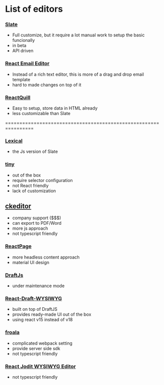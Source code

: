 # List of editors

### [Slate](https://github.com/ianstormtaylor/slate)
- Full customize, but it require a lot manual work to setup the basic funcionally
- in beta
- API driven


  
### [React Email Editor](https://github.com/unlayer/react-email-editor)
- Instead of a rich text editor, this is more of a drag and drop email template
- hard to made changes on top of it

### [ReactQuill](https://github.com/zenoamaro/react-quill)
- Easy to setup, store data in HTML already
- less customizable than Slate

================================================================
### [Lexical](https://github.com/facebook/lexical)
- the Js version of Slate

### [tiny](https://www.tiny.cloud/)
- out of the box
- require selector configuration
- not React friendly 
- lack of customization 

## [ckeditor](https://ckeditor.com/)
- company support ($$$)
- can export to PDF/Word
- more js approach
- not typescript friendly

### [ReactPage](https://github.com/react-page/react-page)
- more headless content approach
- material UI design
  
### [DraftJs](https://draftjs.org/)
- under maintenance mode

### [React-Draft-WYSIWYG](https://jpuri.github.io/react-draft-wysiwyg/#/)
- built on top of DraftJS
- provides ready-made UI out of the box
- using react v15 instead of v18

### [froala](https://github.com/froala/react-froala-wysiwyg#options)
- complicated webpack setting
- provide server side sdk
- not typescript friendly

### [React Jodit WYSIWYG Editor](https://github.com/jodit/jodit-react)
- not typescript friendly

